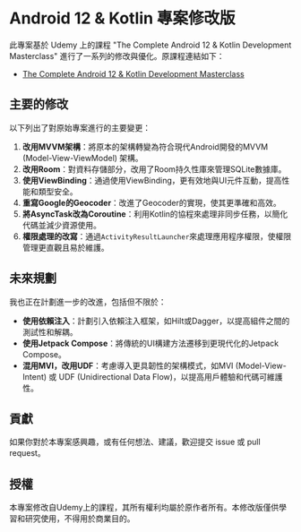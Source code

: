# Android 12 & Kotlin 專案修改版

此專案基於 Udemy 上的課程 "The Complete Android 12 & Kotlin Development Masterclass" 進行了一系列的修改與優化。原課程連結如下：

- [The Complete Android 12 & Kotlin Development Masterclass](https://www.udemy.com/course/android-kotlin-developer/)

## 主要的修改

以下列出了對原始專案進行的主要變更：

1. **改用MVVM架構**：將原本的架構轉變為符合現代Android開發的MVVM (Model-View-ViewModel) 架構。
2. **改用Room**：對資料存儲部分，改用了Room持久性庫來管理SQLite數據庫。
3. **使用ViewBinding**：通過使用ViewBinding，更有效地與UI元件互動，提高性能和類型安全。
4. **重寫Google的Geocoder**：改進了Geocoder的實現，使其更準確和高效。
5. **將AsyncTask改為Coroutine**：利用Kotlin的協程來處理非同步任務，以簡化代碼並減少資源使用。
6. **權限處理的改寫**：通過`ActivityResultLauncher`來處理應用程序權限，使權限管理更直觀且易於維護。

## 未來規劃

我也正在計劃進一步的改進，包括但不限於：

- **使用依賴注入**：計劃引入依賴注入框架，如Hilt或Dagger，以提高組件之間的測試性和解耦。
- **使用Jetpack Compose**：將傳統的UI構建方法遷移到更現代化的Jetpack Compose。
- **混用MVI，改用UDF**：考慮導入更具韌性的架構模式，如MVI (Model-View-Intent) 或 UDF (Unidirectional Data Flow)，以提高用戶體驗和代碼可維護性。

## 貢獻

如果你對於本專案感興趣，或有任何想法、建議，歡迎提交 issue 或 pull request。

## 授權

本專案修改自Udemy上的課程，其所有權利均屬於原作者所有。本修改版僅供學習和研究使用，不得用於商業目的。
